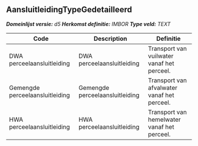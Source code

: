 ﻿## AansluitleidingTypeGedetailleerd

*__Domeinlijst versie:__ d5*
*__Herkomst definitie:__ IMBOR*
*__Type veld:__ TEXT*

|__Code__ |__Description__ |__Definitie__	|
|	---	|	---	|   ---	| 
| DWA perceelaansluitleiding | DWA perceelaansluitleiding | Transport van vuilwater vanaf het perceel. |
| Gemengde perceelaansluitleiding | Gemengde perceelaansluitleiding | Transport van afvalwater vanaf het perceel. |
| HWA perceelaansluitleiding | HWA perceelaansluitleiding | Transport van hemelwater vanaf het perceel. |
